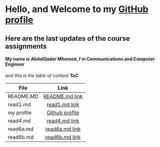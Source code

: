 # Hello, and Welcome to my [GitHub profile](https://github.com/otator)
## Here are the last updates of the course assignments




#### My name is AbdalQader Mhemed, I'm Communications and Computer Engineer

*and this is the table of content __ToC__*

| File       | Link |
|----------- |:-----------------------------------------------------------------------------:|
| README.MD  | [README.md link](https://otator.github.io/reading-notes/) |
| read1.md   | [read1.md link](https://github.com/otator/reading-notes/blob/main/read1.md)   |
| my profile | [Github profile](https://github.com/otator) |
| read4.md   | [read4.md link](https://github.com/otator/reading-notes/blob/main/read4.md)   |
| read6a.md  | [read6a.md link](https://github.com/otator/reading-notes/blob/main/read6a.md) |
| read6b.md  | [read6b.md link](https://github.com/otator/reading-notes/blob/main/read6b.md) |